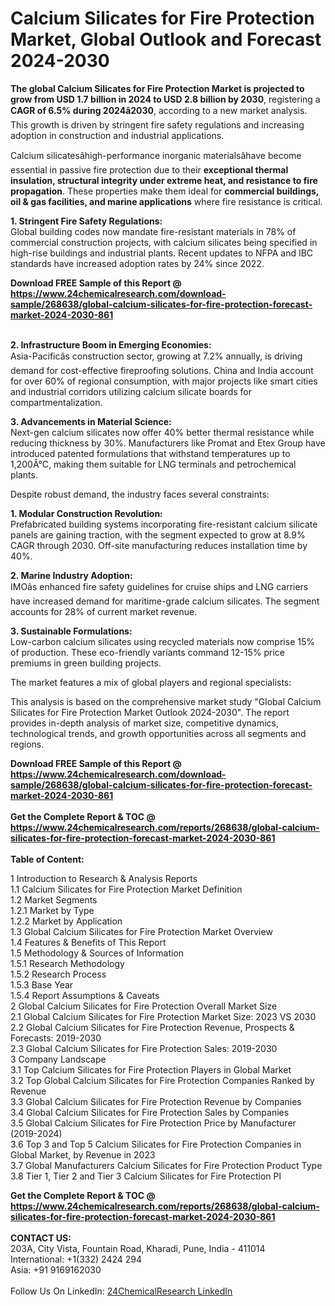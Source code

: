 <h1>Calcium Silicates for Fire Protection Market, Global Outlook and Forecast 2024-2030</h1><p><strong>The global Calcium Silicates for Fire Protection Market is projected to grow from USD 1.7 billion in 2024 to USD 2.8 billion by 2030</strong>, registering a <strong>CAGR of 6.5% during 2024â2030</strong>, according to a new market analysis. This growth is driven by stringent fire safety regulations and increasing adoption in construction and industrial applications.</p><p>Calcium silicatesâhigh-performance inorganic materialsâhave become essential in passive fire protection due to their <strong>exceptional thermal insulation, structural integrity under extreme heat, and resistance to fire propagation</strong>. These properties make them ideal for <strong>commercial buildings, oil &amp; gas facilities, and marine applications</strong> where fire resistance is critical.</p><p><strong>1. Stringent Fire Safety Regulations:</strong><br>
Global building codes now mandate fire-resistant materials in 78% of commercial construction projects, with calcium silicates being specified in high-rise buildings and industrial plants. Recent updates to NFPA and IBC standards have increased adoption rates by 24% since 2022.</p><div><b>Download FREE Sample of this Report @ 
            <a href="https://www.24chemicalresearch.com/download-sample/268638/global-calcium-silicates-for-fire-protection-forecast-market-2024-2030-861">
            https://www.24chemicalresearch.com/download-sample/268638/global-calcium-silicates-for-fire-protection-forecast-market-2024-2030-861</a></b></div><br><p><strong>2. Infrastructure Boom in Emerging Economies:</strong><br>
Asia-Pacificâs construction sector, growing at 7.2% annually, is driving demand for cost-effective fireproofing solutions. China and India account for over 60% of regional consumption, with major projects like smart cities and industrial corridors utilizing calcium silicate boards for compartmentalization.</p><p><strong>3. Advancements in Material Science:</strong><br>
Next-gen calcium silicates now offer 40% better thermal resistance while reducing thickness by 30%. Manufacturers like Promat and Etex Group have introduced patented formulations that withstand temperatures up to 1,200Â°C, making them suitable for LNG terminals and petrochemical plants.</p><p>Despite robust demand, the industry faces several constraints:</p><p><strong>1. Modular Construction Revolution:</strong><br>
Prefabricated building systems incorporating fire-resistant calcium silicate panels are gaining traction, with the segment expected to grow at 8.9% CAGR through 2030. Off-site manufacturing reduces installation time by 40%.</p><p><strong>2. Marine Industry Adoption:</strong><br>
IMOâs enhanced fire safety guidelines for cruise ships and LNG carriers have increased demand for maritime-grade calcium silicates. The segment accounts for 28% of current market revenue.</p><p><strong>3. Sustainable Formulations:</strong><br>
Low-carbon calcium silicates using recycled materials now comprise 15% of production. These eco-friendly variants command 12-15% price premiums in green building projects.</p><p>The market features a mix of global players and regional specialists:</p><p>This analysis is based on the comprehensive market study "Global Calcium Silicates for Fire Protection Market Outlook 2024-2030". The report provides in-depth analysis of market size, competitive dynamics, technological trends, and growth opportunities across all segments and regions.</p><div><b>Download FREE Sample of this Report @ 
            <a href="https://www.24chemicalresearch.com/download-sample/268638/global-calcium-silicates-for-fire-protection-forecast-market-2024-2030-861">
            https://www.24chemicalresearch.com/download-sample/268638/global-calcium-silicates-for-fire-protection-forecast-market-2024-2030-861</a></b></div><br><div><b>Get the Complete Report & TOC @ 
            <a href="https://www.24chemicalresearch.com/reports/268638/global-calcium-silicates-for-fire-protection-forecast-market-2024-2030-861">
            https://www.24chemicalresearch.com/reports/268638/global-calcium-silicates-for-fire-protection-forecast-market-2024-2030-861</a></b></div><br>
            <b>Table of Content:</b><p>1 Introduction to Research & Analysis Reports<br />
    1.1 Calcium Silicates for Fire Protection Market Definition<br />
    1.2 Market Segments<br />
        1.2.1 Market by Type<br />
        1.2.2 Market by Application<br />
    1.3 Global Calcium Silicates for Fire Protection Market Overview<br />
    1.4 Features & Benefits of This Report<br />
    1.5 Methodology & Sources of Information<br />
        1.5.1 Research Methodology<br />
        1.5.2 Research Process<br />
        1.5.3 Base Year<br />
        1.5.4 Report Assumptions & Caveats<br />
2 Global Calcium Silicates for Fire Protection Overall Market Size<br />
    2.1 Global Calcium Silicates for Fire Protection Market Size: 2023 VS 2030<br />
    2.2 Global Calcium Silicates for Fire Protection Revenue, Prospects & Forecasts: 2019-2030<br />
    2.3 Global Calcium Silicates for Fire Protection Sales: 2019-2030<br />
3 Company Landscape<br />
    3.1 Top Calcium Silicates for Fire Protection Players in Global Market<br />
    3.2 Top Global Calcium Silicates for Fire Protection Companies Ranked by Revenue<br />
    3.3 Global Calcium Silicates for Fire Protection Revenue by Companies<br />
    3.4 Global Calcium Silicates for Fire Protection Sales by Companies<br />
    3.5 Global Calcium Silicates for Fire Protection Price by Manufacturer (2019-2024)<br />
    3.6 Top 3 and Top 5 Calcium Silicates for Fire Protection Companies in Global Market, by Revenue in 2023<br />
    3.7 Global Manufacturers Calcium Silicates for Fire Protection Product Type<br />
    3.8 Tier 1, Tier 2 and Tier 3 Calcium Silicates for Fire Protection Pl</p><div><b>Get the Complete Report & TOC @ 
            <a href="https://www.24chemicalresearch.com/reports/268638/global-calcium-silicates-for-fire-protection-forecast-market-2024-2030-861">
            https://www.24chemicalresearch.com/reports/268638/global-calcium-silicates-for-fire-protection-forecast-market-2024-2030-861</a></b></div><br><b>CONTACT US:</b><br>
            203A, City Vista, Fountain Road, Kharadi, Pune, India - 411014<br>
            International: +1(332) 2424 294<br>
            Asia: +91 9169162030 <br><br>
            Follow Us On LinkedIn: <a href="https://www.linkedin.com/company/24chemicalresearch/">24ChemicalResearch LinkedIn</a>